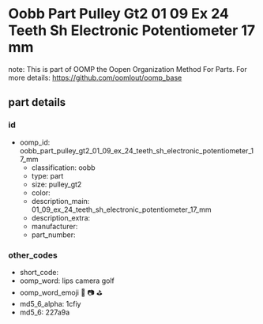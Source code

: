 # Oobb Part Pulley Gt2 01 09 Ex 24 Teeth Sh Electronic Potentiometer 17 mm  

note: This is part of OOMP the Oopen Organization Method For Parts. For more details: https://github.com/oomlout/oomp_base

##  part details





### id
* oomp_id: oobb_part_pulley_gt2_01_09_ex_24_teeth_sh_electronic_potentiometer_17_mm
  * classification: oobb
  * type: part
  * size: pulley_gt2
  * color: 
  * description_main: 01_09_ex_24_teeth_sh_electronic_potentiometer_17_mm
  * description_extra: 
  * manufacturer: 
  * part_number: 

### other_codes
* short_code: 
* oomp_word: lips camera golf
* oomp_word_emoji :lips: :camera: :golf:
* md5_6_alpha: 1cfiy
* md5_6: 227a9a